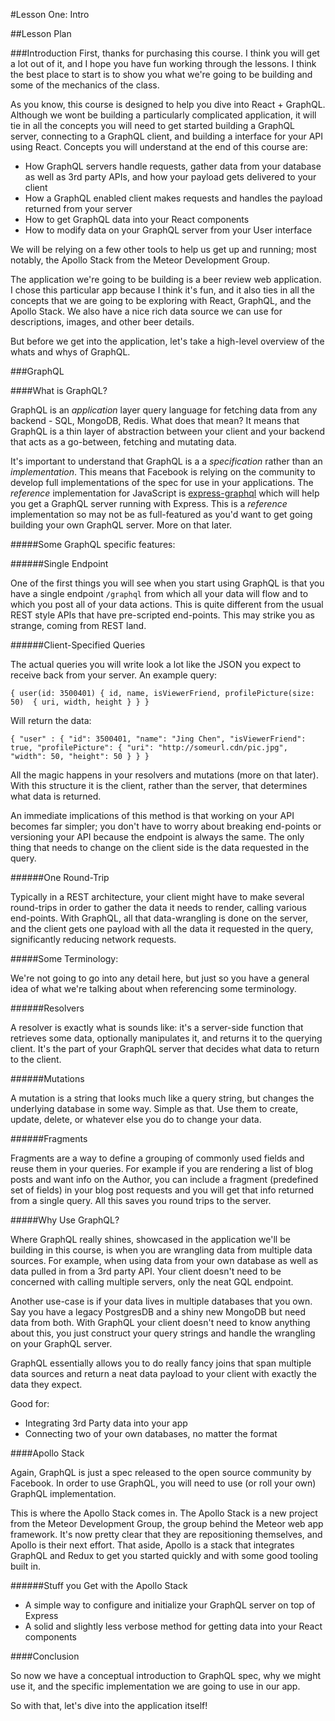 #Lesson One: Intro

##Lesson Plan

###Introduction
First, thanks for purchasing this course. I think you will get a lot out of it, and I hope you have fun working through the lessons. I think the best place to start is to show you what we're going to be building and some of the mechanics of the class.

As you know, this course is designed to help you dive into React + GraphQL. Although we wont be building a particularly complicated application, it will tie in all the concepts you will need to get started building a GraphQL server, connecting to a GraphQL client, and building a interface for your API using React. Concepts you will understand at the end of this course are:

* How GraphQL servers handle requests, gather data from your database as well as 3rd party APIs, and how your payload gets delivered to your client
* How a GraphQL enabled client makes requests and handles the payload returned from your server
* How to get GraphQL data into your React components
* How to modify data on your GraphQL server from your User interface

We will be relying on a few other tools to help us get up and running; most notably, the Apollo Stack from the Meteor Development Group.

The application we're going to be building is a beer review web application. I chose this particular app because I think it's fun, and it also ties in all the concepts that we are going to be exploring with React, GraphQL, and the Apollo Stack. We also have a nice rich data source we can use for descriptions, images, and other beer details.

But before we get into the application, let's take a high-level overview of the whats and whys of GraphQL.

###GraphQL

####What is GraphQL?

GraphQL is an *application* layer query language for fetching data from any backend - SQL, MongoDB, Redis. What does that mean? It means that GraphQL is a thin layer of abstraction between your client and your backend that acts as a go-between, fetching and mutating data.

It's important to understand that GraphQL is a a *specification* rather than an *implementation*. This means that Facebook is relying on the community to develop full implementations of the spec for use in your applications. The *reference* implementation for JavaScript is [express-graphql](https://github.com/graphql/express-graphql) which will help you get a GraphQL server running with Express. This is a *reference* implementation so may not be as full-featured as you'd want to get going building your own GraphQL server. More on that later.

#####Some GraphQL specific features:

######Single Endpoint

One of the first things you will see when you start using GraphQL is that you have a single endpoint `/graphql` from which all your data will flow and to which you post all of your data actions. This is quite different from the usual REST style APIs that have pre-scripted end-points. This may strike you as strange, coming from REST land.

######Client-Specified Queries

The actual queries you will write look a lot like the JSON you expect to receive back from your server. An example query:

`{
  user(id: 3500401) {
    id,
    name,
    isViewerFriend,
    profilePicture(size: 50)  {
      uri,
      width,
      height
    }
  }
}`

Will return the data:

`{
  "user" : {
    "id": 3500401,
    "name": "Jing Chen",
    "isViewerFriend": true,
    "profilePicture": {
      "uri": "http://someurl.cdn/pic.jpg",
      "width": 50,
      "height": 50
    }
  }
}`

All the magic happens in your resolvers and mutations (more on that later). With this structure it is the client, rather than the server, that determines what data is returned.

An immediate implications of this method is that working on your API becomes far simpler; you don't have to worry about breaking end-points or versioning your API because the endpoint is always the same. The only thing that needs to change on the client side is the data requested in the query.

######One Round-Trip

Typically in a REST architecture, your client might have to make several round-trips in order to gather the data it needs to render, calling various end-points. With GraphQL, all that data-wrangling is done on the server, and the client gets one payload with all the data it requested in the query, significantly reducing network requests.

#####Some Terminology:

We're not going to go into any detail here, but just so you have a general idea of what we're talking about when referencing some terminology.

######Resolvers

A resolver is exactly what is sounds like: it's a server-side function that retrieves some data, optionally manipulates it, and returns it to the querying client. It's the part of your GraphQL server that decides what data to return to the client.

######Mutations

A mutation is a string that looks much like a query string, but changes the underlying database in some way. Simple as that. Use them to create, update, delete, or whatever else you do to change your data.

######Fragments

Fragments are a way to define a grouping of commonly used fields and reuse them in your queries. For example if you are rendering a list of blog posts and want info on the Author, you can include a fragment (predefined set of fields) in your blog post requests and you will get that info returned from a single query. All this saves you round trips to the server.

#####Why Use GraphQL?

Where GraphQL really shines, showcased in the application we'll be building in this course, is when you are wrangling data from multiple data sources. For example, when using data from your own database as well as data pulled in from a 3rd party API. Your client doesn't need to be concerned with calling multiple servers, only the neat GQL endpoint.

Another use-case is if your data lives in multiple databases that you own. Say you have a legacy PostgresDB and a shiny new MongoDB but need data from both. With GraphQL your client doesn't need to know anything about this, you just construct your query strings and handle the wrangling on your GraphQL server.

GraphQL essentially allows you to do really fancy joins that span multiple data sources and return a neat data payload to your client with exactly the data they expect.

Good for:
* Integrating 3rd Party data into your app
* Connecting two of your own databases, no matter the format

####Apollo Stack

Again, GraphQL is just a spec released to the open source community by Facebook. In order to use GraphQL, you will need to use (or roll your own) GraphQL implementation.

This is where the Apollo Stack comes in. The Apollo Stack is a new project from the Meteor Development Group, the group behind the Meteor web app framework. It's now pretty clear that they are repositioning themselves, and Apollo is their next effort. That aside, Apollo is a stack that integrates GraphQL and Redux to get you started quickly and with some good tooling built in.

######Stuff you Get with the Apollo Stack

* A simple way to configure and initialize your GraphQL server on top of Express
* A solid and slightly less verbose method for getting data into your React components


####Conclusion

So now we have a conceptual introduction to GraphQL spec, why we might use it, and the specific implementation we are going to use in our app.

So with that, let's dive into the application itself!
